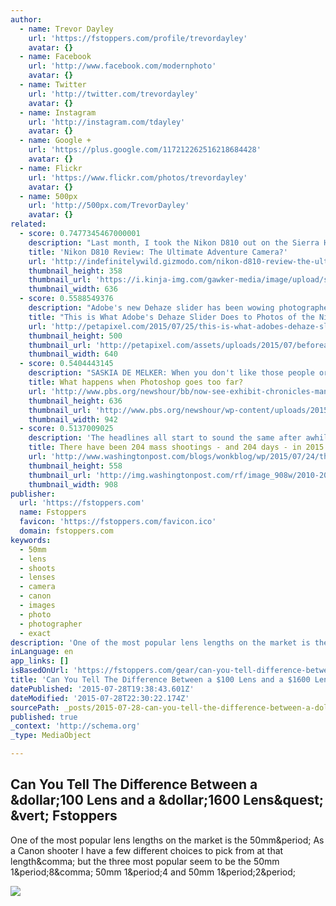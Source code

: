 ```yaml
---
author:
  - name: Trevor Dayley
    url: 'https://fstoppers.com/profile/trevordayley'
    avatar: {}
  - name: Facebook
    url: 'http://www.facebook.com/modernphoto'
    avatar: {}
  - name: Twitter
    url: 'http://twitter.com/trevordayley'
    avatar: {}
  - name: Instagram
    url: 'http://instagram.com/tdayley'
    avatar: {}
  - name: Google +
    url: 'https://plus.google.com/117212262516218684428'
    avatar: {}
  - name: Flickr
    url: 'https://www.flickr.com/photos/trevordayley'
    avatar: {}
  - name: 500px
    url: 'http://500px.com/TrevorDayley'
    avatar: {}
related:
  - score: 0.7477345467000001
    description: "Last month, I took the Nikon D810 out on the Sierra High Route - one of the toughest adventures around. It got dirty, wet, and constantly banged around. Here's how it performed. Three years ago, my roommate bought a D800E. I've always shot Canon, but he let me borrow his Nikon for a couple of shoots."
    title: 'Nikon D810 Review: The Ultimate Adventure Camera?'
    url: 'http://indefinitelywild.gizmodo.com/nikon-d810-review-the-ultimate-adventure-camera-1720304051'
    thumbnail_height: 358
    thumbnail_url: 'https://i.kinja-img.com/gawker-media/image/upload/s--HUMXs9W4--/c_fill,fl_progressive,g_north,h_358,q_80,w_636/1359547536269425185.jpg'
    thumbnail_width: 636
  - score: 0.5588549376
    description: "Adobe's new Dehaze slider has been wowing photographers since it was launched for Lightroom and Adobe Camera RAW last month. We've seen what it can do for haze, rainy days, and blizzards, but there's yet another interesting application: enhancing photos of the starry night sky."
    title: "This is What Adobe's Dehaze Slider Does to Photos of the Night Sky"
    url: 'http://petapixel.com/2015/07/25/this-is-what-adobes-dehaze-slider-does-to-photos-of-the-night-sky/'
    thumbnail_height: 500
    thumbnail_url: 'http://petapixel.com/assets/uploads/2015/07/beforeafter2.jpg'
    thumbnail_width: 640
  - score: 0.5404443145
    description: "SASKIA DE MELKER: ​When you don't like those people or objects in the background, you just remove them. Using a filter, after the snap, to make a regular photo look vintage, is as easy as a mouse click. So is removing a light post that seems to be shooting out of someone's head by using photoshop."
    title: What happens when Photoshop goes too far?
    url: 'http://www.pbs.org/newshour/bb/now-see-exhibit-chronicles-manipulated-news-photos/'
    thumbnail_height: 636
    thumbnail_url: 'http://www.pbs.org/newshour/wp-content/uploads/2015/07/Screen-Shot-2015-07-26-at-2.21.20-PM.png'
    thumbnail_width: 942
  - score: 0.5137009025
    description: 'The headlines all start to sound the same after awhile. Seven people shot inside Louisville nightclub. Four men shot in Suffolk early Sunday morning. Two dead, two hospitalized in Brice Street shooting. The shootings happen so often, the circumstances become so familiar, that we tune them out.'
    title: There have been 204 mass shootings - and 204 days - in 2015 so far
    url: 'http://www.washingtonpost.com/blogs/wonkblog/wp/2015/07/24/there-have-been-204-mass-shootings-and-204-days-in-2015-so-far/'
    thumbnail_height: 558
    thumbnail_url: 'http://img.washingtonpost.com/rf/image_908w/2010-2019/Wires/Images/2015-07-23/AP/Movie_Theater_Shooting-0bab1.jpg'
    thumbnail_width: 908
publisher:
  url: 'https://fstoppers.com'
  name: Fstoppers
  favicon: 'https://fstoppers.com/favicon.ico'
  domain: fstoppers.com
keywords:
  - 50mm
  - lens
  - shoots
  - lenses
  - camera
  - canon
  - images
  - photo
  - photographer
  - exact
description: 'One of the most popular lens lengths on the market is the 50mm. As a Canon shooter I have a few different choices to pick from at that length, but the three most popular seem to be the 50mm 1.8, 50mm 1.4 and 50mm 1.2.'
inLanguage: en
app_links: []
isBasedOnUrl: 'https://fstoppers.com/gear/can-you-tell-difference-between-100-lens-and-1600-lens-8588'
title: 'Can You Tell The Difference Between a $100 Lens and a $1600 Lens? | Fstoppers'
datePublished: '2015-07-28T19:38:43.601Z'
dateModified: '2015-07-28T22:30:22.174Z'
sourcePath: _posts/2015-07-28-can-you-tell-the-difference-between-a-dollar100-lens-and-a-dollar1600.md
published: true
_context: 'http://schema.org'
_type: MediaObject

---
```

<article style=""><h1>Can You Tell The Difference Between a &amp;dollar;100 Lens and a &amp;dollar;1600 Lens&amp;quest; &amp;vert; Fstoppers</h1><p>One of the most popular lens lengths on the market is the 50mm&amp;period; As a Canon shooter I have a few different choices to pick from at that length&amp;comma; but the three most popular seem to be the 50mm 1&amp;period;8&amp;comma; 50mm 1&amp;period;4 and 50mm 1&amp;period;2&amp;period;</p><img src="https://d1w5usc88actyi.cloudfront.net/wp-content/uploads/2013/11/Comparison-of-All-Three-Talia.jpg" /></article>
